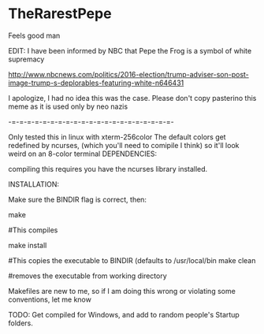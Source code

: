 # TheRarestPepe
Feels good man

EDIT: I have been informed by NBC that Pepe the Frog is a symbol of white supremacy

http://www.nbcnews.com/politics/2016-election/trump-adviser-son-post-image-trump-s-deplorables-featuring-white-n646431

I apologize, I had no idea this was the case. Please don't copy pasterino this meme as it is used only by neo nazis


-=-=-=-=-=-=-=-=-=-=-=-=-=-=-=-=-=-=-=-=-=-

Only tested this in linux with xterm-256color
The default colors get redefined by ncurses, (which you'll need to comipile I think) so it'll look weird on an 8-color terminal
DEPENDENCIES:

compiling this requires you have the ncurses library installed. 


INSTALLATION:

Make sure the BINDIR flag is correct, then:

make

  #This compiles

make install

  #This copies the executable to BINDIR (defaults to /usr/local/bin
make clean

  #removes the executable from working directory
  
Makefiles are new to me, so if I am doing this wrong or violating some conventions, let me know


TODO: Get compiled for Windows, and add to random people's Startup folders.
